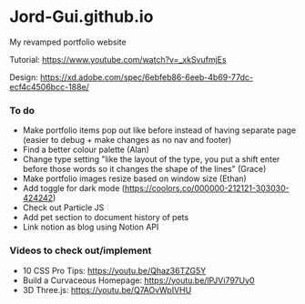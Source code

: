 # Jord-Gui.github.io
My revamped portfolio website

Tutorial: https://www.youtube.com/watch?v=_xkSvufmjEs

Design: https://xd.adobe.com/spec/6ebfeb86-6eeb-4b69-77dc-ecf4c4506bcc-188e/

### To do 
- Make portfolio items pop out like before instead of having separate page (easier to debug + make changes as no nav and footer)
- Find a better colour palette (Alan)
- Change type setting "like the layout of the type, you put a shift enter before those words so it changes the shape of the lines" (Grace)
- Make portfolio images resize based on window size (Ethan)
- Add toggle for dark mode (https://coolors.co/000000-212121-303030-424242)
- Check out Particle JS
- Add pet section to document history of pets
- Link notion as blog using Notion API

### Videos to check out/implement
- 10 CSS Pro Tips: https://youtu.be/Qhaz36TZG5Y
- Build a Curvaceous Homepage: https://youtu.be/lPJVi797Uy0
- 3D Three.js: https://youtu.be/Q7AOvWpIVHU
